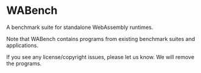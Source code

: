 # WABench

A benchmark suite for standalone WebAssembly runtimes.

Note that WABench contains programs from existing benchmark suites and applications.

If you see any license/copyright issues, please let us know. We will remove the programs.
